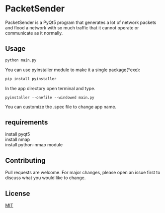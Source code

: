 # PacketSender

PacketSender is a PyQt5 program that generates a lot of network packets and flood a network with so much traffic that it cannot operate or communicate as it normally.

## Usage



```bash
python main.py
```
You can use pyinstaller module to make it a single package(*exe):
```bash
pip install pyinstaller
```
In the app directory open terminal and type.
```
pyinstaller --onefile --windowed main.py
```
You can customize the .spec file to change app name.

## requirements 
install pyqt5\
install nmap\
install python-nmap module

## Contributing
Pull requests are welcome. For major changes, please open an issue first to discuss what you would like to change.
## License
[MIT](https://choosealicense.com/licenses/mit/)
